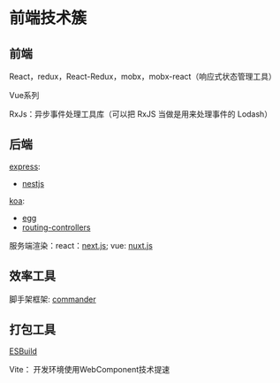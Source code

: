 <!--
 * @Description: 
 * @Author: caohaohao
 * @Date: 2021-04-30 18:14:45
 * @LastEditTime: 2021-05-06 13:59:53
 * @LastEditors: caohaohao
-->
# 前端技术簇

## 前端

React，redux，React-Redux，mobx，mobx-react（响应式状态管理工具） 

Vue系列

RxJs：异步事件处理工具库（可以把 RxJS 当做是用来处理事件的 Lodash）

## 后端

[express](https://www.expressjs.com.cn/):
  - [nestjs](https://nestjs.com/)

[koa](https://koajs.com/):
  - [egg](https://eggjs.org/)
  - [routing-controllers](https://www.npmjs.com/package/routing-controllers)

服务端渲染：react：[next.js](https://nextjs.frontendx.cn/); vue: [nuxt.js](https://zh.nuxtjs.org/)

## 效率工具

脚手架框架: [commander](https://github.com/tj/commander.js)

## 打包工具

[ESBuild](https://esbuild.github.io/)

Vite： 开发环境使用WebComponent技术提速


